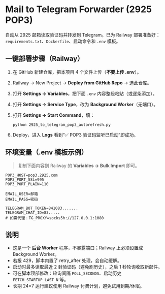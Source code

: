 # Mail to Telegram Forwarder (2925 POP3)

自动从 2925 邮箱读取验证码并转发到 Telegram。已为 Railway 部署准备好：`requirements.txt`、`Dockerfile`、启动命令和 `.env` 模板。

## 一键部署步骤（Railway）
1. 在 GitHub 新建仓库，把本项目 4 个文件上传（**不要上传 .env**）。
2. Railway → New Project → **Deploy from GitHub Repo** → 选此仓库。
3. 打开 **Settings → Variables**，把下面 `.env` 内容整段粘贴（或逐条添加）。
4. 打开 **Settings → Service Type**，改为 **Background Worker**（无端口）。
5. 打开 **Settings → Start Command**，填：
   
   ```
   python 2925_to_telegram_pop3_autorefresh.py
   ```
6. Deploy，进入 **Logs** 看到“✅ POP3 验证码监听已启动”即成功。

## 环境变量（.env 模板示例）
> 复制下面内容到 Railway 的 **Variables → Bulk Import** 即可。

```env
POP3_HOST=pop3.2925.com
POP3_PORT_SSL=995
POP3_PORT_PLAIN=110

EMAIL_USER=邮箱
EMAIL_PASS=密码

TELEGRAM_BOT_TOKEN=841083.......
TELEGRAM_CHAT_ID=83.....
# 如需代理：TG_PROXY=socks5h://127.0.0.1:1080
```

## 说明
- 这是一个 **后台 Worker** 程序，不暴露端口；Railway 上必须设置成 Background Worker。
- 若报 429，脚本内置了 retry_after 处理，会自动缓解。
- 启动时最多读取最近 2 封验证码（避免刷历史），之后 1 秒轮询收取新邮件。
- 可在脚本顶部修改：轮询间隔 `POLL_SECONDS`、启动历史 `FETCH_STARTUP_LAST_N` 等。
- 长期 24×7 运行建议使用 Railway 付费计划，避免试用到期/休眠。
